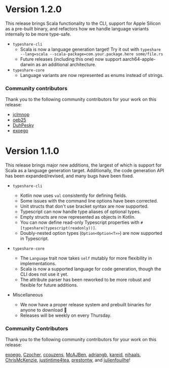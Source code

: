 # Version 1.2.0

This release brings Scala functionality to the CLI, support for Apple Silicon as a pre-built binary, and refactors how
we handle language variants internally to be more type-safe.

* `typeshare-cli`
  * Scala is now a language generation target! Try it out with `typeshare --lang=scala --scala-package=com.your.package.here some/file.rs`
  * Future releases (including this one) now support aarch64-apple-darwin as an additional architecture.
* `typeshare-core`
  * Language variants are now represented as enums instead of strings.

### Community contributors

Thank you to the following community contributors for your work on this release:
* [jclmnop](https://github.com/jclmnop)
* [oeb25](https://github.com/oeb25)
* [DuhPesky](https://github.com/DuhPesky)
* [exoego](https://github.com/exoego)

# Version 1.1.0

This release brings major new additions, the largest of which is support for Scala as a language generation target. 
Additionally, the code generation API has been expanded/revised, and many bugs have been fixed.

* `typeshare-cli`
  * Kotlin now uses `val` consistently for defining fields.
  * Some issues with the command line options have been corrected.
  * Unit structs that don't use bracket syntax are now supported.
  * Typescript can now handle type aliases of optional types.
  * Empty structs are now represented as objects in Kotlin.
  * You can now define read-only Typescript properties with `#[typeshare(typescript(readonly))]`.
  * Doubly-nested option types (`Option<Option<T>>`) are now supported in Typescript.

* `typeshare-core`
  * The `Language` trait now takes `self` mutably for more flexibility in implementations.
  * Scala is now a supported language for code generation, though the CLI does not use it yet.
  * The attribute parser has been reworked to be more robust and flexible for future additions.

* Miscellaneous
  * We now have a proper release system and prebuilt binaries for anyone to download 🎉
  * Releases will be weekly on every Thursday.

### Community Contributors
Thank you to the following community contributors for your work on this release:

[exoego](https://github.com/exoego), [Czocher](https://github.com/Czocher), [ccouzens](https://github.com/ccouzens),
[McAJBen](https://github.com/McAJBen), [adriangb](https://github.com/adriangb), [kareid](https://github.com/kareid),
[nihaals](https://github.com/nihaals), [ChrisMcKenzie](https://github.com/ChrisMcKenzie), [justintime4tea](https://github.com/justintime4tea),
[prestontw](https://github.com/prestontw), and [julienfouilhe](https://github.com/julienfouilhe)!